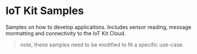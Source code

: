 # IoT Kit Samples

Samples on how to develop applicaitons. Includes sensor reading, message mormatting and connectivity to the IoT Kit Cloud.

> note, these samples need to be modified to fit a specific use-case.
